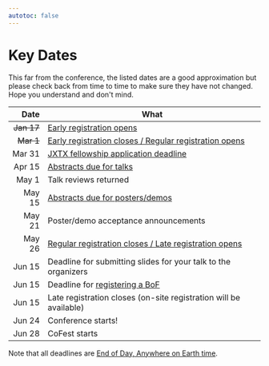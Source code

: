 ```yaml
---
autotoc: false
---
```


<slot name="/events/gcc2024/header" />


# Key Dates

This far from the conference, the listed dates are a good approximation but
please check back from time to time to make sure they have not changed. Hope you
understand and don't mind.

| Date   | What |
| -----: | ---  |
| ~~Jan 17~~ | [Early registration opens](/events/gcc2024/register/) |
| ~~Mar 1~~  | [Early registration closes / Regular registration opens](/events/gcc2024/register/) |
| Mar 31 | [JXTX fellowship application deadline](https://jxtxfoundation.org/news/2024-2-19-gcc/) |
| Apr 15 | [Abstracts due for talks](/events/gcc2024/abstracts/) |
| May 1  | Talk reviews returned |
| May 15 | [Abstracts due for posters/demos](/events/gcc2024/abstracts/) |
| May 21 | Poster/demo acceptance announcements |
| May 26 | [Regular registration closes / Late registration opens](/events/gcc2023/register/) |
| Jun 15 | Deadline for submitting slides for your talk to the organizers |
| Jun 15 | Deadline for [registering a BoF](/events/gcc2024/abstracts/#birds-of-a-feather-bof-sessions) |
| Jun 15 | Late registration closes (on-site registration will be available) |
| Jun 24 | Conference starts! |
| Jun 28 | CoFest starts |

Note that all deadlines are [End of Day, Anywhere on Earth time](https://time.is/Anywhere_on_Earth).
